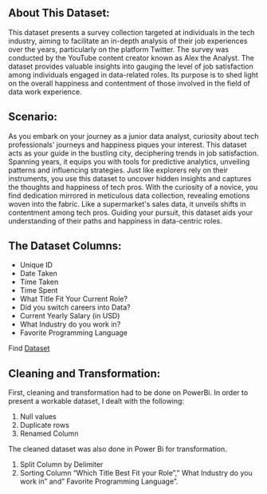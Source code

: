 <!DOCTYPE html>
<html>

<head>
</head>

<body>

<h2>About This Dataset:</h2>
<p>This dataset presents a survey collection targeted at individuals in the tech industry, aiming to facilitate an in-depth analysis of their job experiences over the years, particularly on the platform Twitter. The survey was conducted by the YouTube content creator known as Alex the Analyst. The dataset provides valuable insights into gauging the level of job satisfaction among individuals engaged in data-related roles. Its purpose is to shed light on the overall happiness and contentment of those involved in the field of data work experience.</p>

<h2>Scenario:</h2>
<p>As you embark on your journey as a junior data analyst, curiosity about tech professionals' journeys and happiness piques your interest. This dataset acts as your guide in the bustling city, deciphering trends in job satisfaction. Spanning years, it equips you with tools for predictive analytics, unveiling patterns and influencing strategies.
Just like explorers rely on their instruments, you use this dataset to uncover hidden insights and captures the thoughts and happiness of tech pros. With the curiosity of a novice, you find dedication mirrored in meticulous data collection, revealing emotions woven into the fabric. Like a supermarket's sales data, it unveils shifts in contentment among tech pros. Guiding your pursuit, this dataset aids your understanding of their paths and happiness in data-centric roles.</p>

<h2>The Dataset Columns:</h2>
<ul>
    <li>Unique ID</li>
    <li>Date Taken</li>
    <li>Time Taken</li>
    <li>Time Spent</li>
    <li>What Title Fit Your Current Role?</li>
    <li>Did you switch careers into Data?</li>
    <li>Current Yearly Salary (in USD)</li>
    <li>What Industry do you work in?</li>
    <li>Favorite Programming Language</li>
</ul>
<p>Find <a href="https://github.com/AlexTheAnalyst/Power-BI/blob/main/Power%20BI%20-%20Final%20Project.xlsx">Dataset</a></p>

<h2>Cleaning and Transformation:</h2>
<p>First, cleaning and transformation had to be done on PowerBi. In order to present a workable dataset, I dealt with the following:</p>
<ol>
    <li>Null values</li>
    <li>Duplicate rows</li>
    <li>Renamed Column</li>
</ol>
<p>The cleaned dataset was also done in Power Bi for transformation.</p>
<ol>
    <li>Split Column by Delimiter</li>
    <li>Sorting Column “Which Title Best Fit your Role”,” What Industry do you work in” and” Favorite Programming Language”.</li>
</ol>

</body>

</html>
